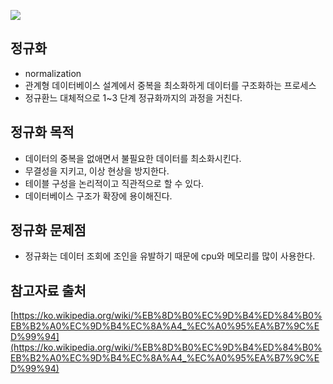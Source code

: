 ![](https://goodgid.github.io/assets/img/db/normalization_3.png)

## 정규화
- normalization
- 관계형 데이터베이스 설계에서 중복을 최소화하게 데이터를 구조화하는 프로세스
- 정규환느 대체적으로 1~3 단계 정규화까지의 과정을 거친다.

## 정규화 목적
- 데이터의 중복을 없애면서 불필요한 데이터를 최소화시킨다.
- 무결성을 지키고, 이상 현상을 방지한다.
- 테이블 구성을 논리적이고 직관적으로 할 수 있다.
- 데이터베이스 구조가 확장에 용이해진다.

## 정규화 문제점
- 정규화는 데이터 조회에 조인을 유발하기 때문에 cpu와 메모리를 많이 사용한다.

## 참고자료 출처
[https://ko.wikipedia.org/wiki/%EB%8D%B0%EC%9D%B4%ED%84%B0%EB%B2%A0%EC%9D%B4%EC%8A%A4_%EC%A0%95%EA%B7%9C%ED%99%94](https://ko.wikipedia.org/wiki/%EB%8D%B0%EC%9D%B4%ED%84%B0%EB%B2%A0%EC%9D%B4%EC%8A%A4_%EC%A0%95%EA%B7%9C%ED%99%94)